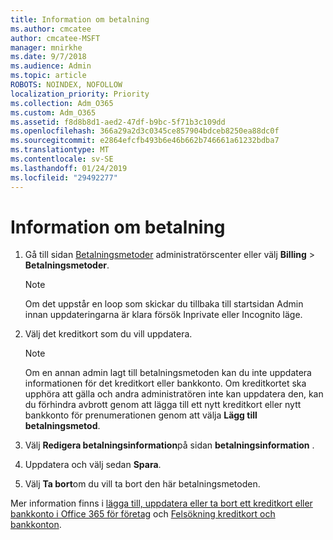 ```yaml
---
title: Information om betalning
ms.author: cmcatee
author: cmcatee-MSFT
manager: mnirkhe
ms.date: 9/7/2018
ms.audience: Admin
ms.topic: article
ROBOTS: NOINDEX, NOFOLLOW
localization_priority: Priority
ms.collection: Adm_O365
ms.custom: Adm_O365
ms.assetid: f8d8b8d1-aed2-47df-b9bc-5f71b3c109dd
ms.openlocfilehash: 366a29a2d3c0345ce857904bdceb8250ea88dc0f
ms.sourcegitcommit: e2864efcfb493b6e46b662b746661a61232bdba7
ms.translationtype: MT
ms.contentlocale: sv-SE
ms.lasthandoff: 01/24/2019
ms.locfileid: "29492277"
---
```

# <a name="update-payment-details"></a>Information om betalning

1. Gå till sidan [Betalningsmetoder](https://go.microsoft.com/fwlink/p/?linkid=2018806) administratörscenter eller välj **Billing** \> **Betalningsmetoder**.
    
    > [!NOTE]
    > Om det uppstår en loop som skickar du tillbaka till startsidan Admin innan uppdateringarna är klara försök Inprivate eller Incognito läge. 
  
2. Välj det kreditkort som du vill uppdatera.
    
    > [!NOTE]
    > Om en annan admin lagt till betalningsmetoden kan du inte uppdatera informationen för det kreditkort eller bankkonto. Om kreditkortet ska upphöra att gälla och andra administratören inte kan uppdatera den, kan du förhindra avbrott genom att lägga till ett nytt kreditkort eller nytt bankkonto för prenumerationen genom att välja **Lägg till betalningsmetod**. 
  
3. Välj **Redigera betalningsinformation**på sidan **betalningsinformation** .
    
4. Uppdatera och välj sedan **Spara**.
    
5. Välj **Ta bort**om du vill ta bort den här betalningsmetoden.
    
Mer information finns i [lägga till, uppdatera eller ta bort ett kreditkort eller bankkonto i Office 365 för företag](https://support.office.com/article/30ba9c83-50d8-4020-90ed-830a5b8c8724) och [Felsökning kreditkort och bankkonton](https://support.office.com/article/30ba9c83-50d8-4020-90ed-830a5b8c8724).
  

